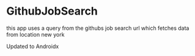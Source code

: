 # GithubJobSearch

this app uses a query from the githubs job search url which fetches data from location new york

Updated to Androidx 



